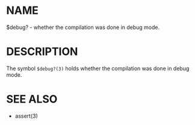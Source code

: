 # NAME
$debug? - whether the compilation was done in debug mode.

# DESCRIPTION
The symbol `$debug?(3)` holds whether the compilation was done in debug mode.

# SEE ALSO
- assert(3)
